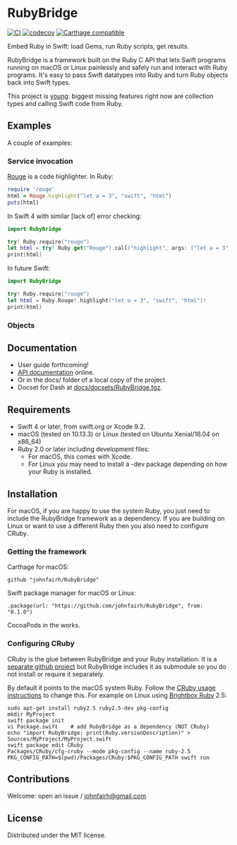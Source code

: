 <!--
RubyBridge
README.md
Distributed under the MIT license, see LICENSE.
-->

# RubyBridge

[![CI](https://travis-ci.org/johnfairh/RubyBridge.svg?branch=master)](https://travis-ci.org/johnfairh/RubyBridge)
[![codecov](https://codecov.io/gh/johnfairh/RubyBridge/branch/master/graph/badge.svg)](https://codecov.io/gh/johnfairh/RubyBridge)
[![Carthage compatible](https://img.shields.io/badge/Carthage-compatible-4BC51D.svg?style=flat)](https://github.com/Carthage/Carthage)
<!--
![Pod](https://cocoapod-badges.herokuapp.com/v/RubyBridge/badge.png)
![Platforms](https://cocoapod-badges.herokuapp.com/p/RubyBridge/badge.png)
![License](https://cocoapod-badges.herokuapp.com/l/RubyBridge/badge.png)
-->

Embed Ruby in Swift: load Gems, run Ruby scripts, get results.

RubyBridge is a framework built on the Ruby C API that lets Swift programs
running on macOS or Linux painlessly and safely run and interact with Ruby
programs.  It's easy to pass Swift datatypes into Ruby and turn Ruby objects
back into Swift types.

This project is [young](TODO.md): biggest missing features right now
are collection types and calling Swift code from Ruby.

## Examples

A couple of examples:

### Service invocation

[Rouge](https://github.com/jneen/rouge) is a code highlighter.  In Ruby:
```ruby
require 'rouge'
html = Rouge.highlight("let a = 3", "swift", "html")
puts(html)
```

In Swift 4 with similar [lack of] error checking:
```swift
import RubyBridge

try! Ruby.require("rouge")
let html = try! Ruby.get("Rouge").call("highlight", args: ["let a = 3", "swift", "html"])
print(html)
```

In future Swift:
```swift
import RubyBridge

try! Ruby.require("rouge")
let html = Ruby.Rouge!.highlight("let a = 3", "swift", "html")!
print(html)
```

### Objects

## Documentation

* User guide forthcoming!
* [API documentation](https://johnfairh.github.io/RubyBridge) online.
* Or in the docs/ folder of a local copy of the project.
* Docset for Dash at [docs/docsets/RubyBridge.tgz](https://johnfairh.github.io/RubyBridge/docsets/RubyBridge.tgz).

## Requirements

* Swift 4 or later, from swift.org or Xcode 9.2.
* macOS (tested on 10.13.3) or Linux (tested on Ubuntu Xenial/16.04 on x86_64)
* Ruby 2.0 or later including development files:
  * For macOS, this comes with Xcode.
  * For Linux you may need to install a -dev package depending on how your Ruby
    is installed.

## Installation

For macOS, if you are happy to use the system Ruby, you just need to include the
RubyBridge framework as a dependency.  If you are building on Linux or want to
use a different Ruby then you also need to configure CRuby.

### Getting the framework

Carthage for macOS:
```
github "johnfairh/RubyBridge"
```

Swift package manager for macOS or Linux:
```
.package(url: "https://github.com/johnfairh/RubyBridge", from: "0.1.0")
```

CocoaPods in the works.

### Configuring CRuby

CRuby is the glue between RubyBridge and your Ruby installation.  It is a
[separate github project](https://github.com/johnfairh/CRuby) but RubyBridge
includes it as submodule so you do not install or require it separately.

By default it points to the macOS system Ruby.  Follow the [CRuby usage
instructions](https://github.com/johnfairh/CRuby/README.md#usage) to change
this.  For example on Linux using [Brightbox Ruby](https://www.brightbox.com/docs/ruby/ubuntu/)
2.5:
```shell
sudo apt-get install ruby2.5 ruby2.5-dev pkg-config
mkdir MyProject
swift package init
vi Package.swift    # add RubyBridge as a dependency (NOT CRuby)
echo "import RubyBridge; print(Ruby.versionDescription)" > Sources/MyProject/MyProject.swift
swift package edit CRuby
Packages/CRuby/cfg-cruby --mode pkg-config --name ruby-2.5
PKG_CONFIG_PATH=$(pwd)/Packages/CRuby:$PKG_CONFIG_PATH swift run
```

## Contributions

Welcome: open an issue / johnfairh@gmail.com 

## License

Distributed under the MIT license.
